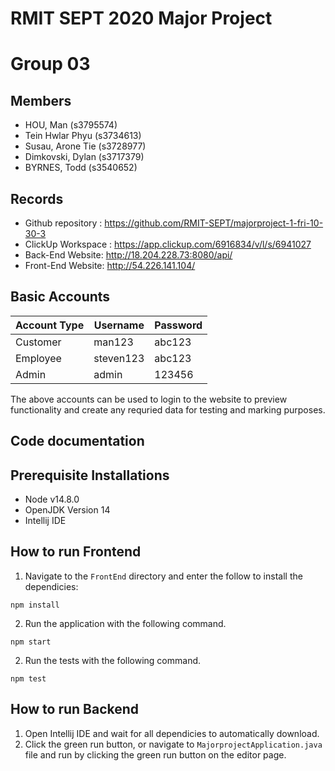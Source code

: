 # RMIT SEPT 2020 Major Project

# Group 03

## Members
* HOU, Man (s3795574)
* Tein Hwlar Phyu (s3734613)
* Susau, Arone Tie (s3728977)
* Dimkovski, Dylan (s3717379)
* BYRNES, Todd (s3540652)

## Records

* Github repository : https://github.com/RMIT-SEPT/majorproject-1-fri-10-30-3
* ClickUp Workspace : https://app.clickup.com/6916834/v/l/s/6941027
* Back-End Website: http://18.204.228.73:8080/api/
* Front-End Website: http://54.226.141.104/

## Basic Accounts
| Account Type | Username  | Password |
|--------------|-----------|----------|
| Customer     | man123    | abc123   |
| Employee     | steven123 | abc123   |
| Admin        | admin     | 123456   |

The above accounts can be used to login to the website to preview functionality and create any requried data for testing and marking purposes.

## Code documentation

## Prerequisite Installations

- Node v14.8.0
- OpenJDK Version 14
- Intellij IDE

## How to run Frontend
1. Navigate to the `FrontEnd` directory and enter the follow to install the dependicies:
```
npm install
```
2. Run the application with the following command.
```
npm start
```
2. Run the tests with the following command.
```
npm test
```

## How to run Backend
1. Open Intellij IDE and wait for all dependicies to automatically download.
2. Click the green run button, or navigate to `MajorprojectApplication.java` file and run by clicking the green run button on the editor page.
